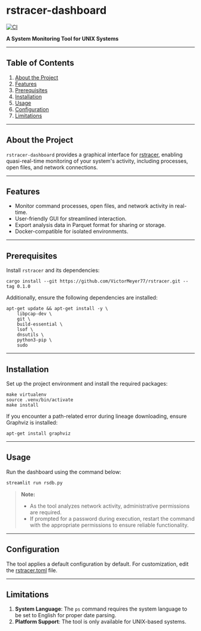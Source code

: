 # rstracer-dashboard

[![CI](https://github.com/VictorMeyer77/rstracer-dashboard/actions/workflows/ci.yml/badge.svg)](https://github.com/VictorMeyer77/rstracer-dashboard/actions/workflows/ci.yml)

**A System Monitoring Tool for UNIX Systems**

---

## Table of Contents

1. [About the Project](#about-the-project)
2. [Features](#features)
3. [Prerequisites](#prerequisites)
4. [Installation](#installation)
5. [Usage](#usage)
6. [Configuration](#configuration)
7. [Limitations](#limitations)

---

## About the Project

`rstracer-dashboard` provides a graphical interface for [rstracer](https://github.com/VictorMeyer77/rstracer-dashboard), enabling quasi-real-time monitoring of your system's activity, including processes, open files, and network connections.

---

## Features

- Monitor command processes, open files, and network activity in real-time.
- User-friendly GUI for streamlined interaction.
- Export analysis data in Parquet format for sharing or storage.
- Docker-compatible for isolated environments.

---

## Prerequisites

Install `rstracer` and its dependencies:

```shell
cargo install --git https://github.com/VictorMeyer77/rstracer.git --tag 0.1.0
```

Additionally, ensure the following dependencies are installed:

```shell
apt-get update && apt-get install -y \
    libpcap-dev \
    git \
    build-essential \
    lsof \
    dnsutils \
    python3-pip \
    sudo
```

---

## Installation

Set up the project environment and install the required packages:

```shell
make virtualenv
source .venv/bin/activate
make install
```

If you encounter a path-related error during lineage downloading, ensure Graphviz is installed:
```shell
apt-get install graphviz
```

---

## Usage

Run the dashboard using the command below:

```python
streamlit run rsdb.py
```

> **Note:**  
> - As the tool analyzes network activity, administrative permissions are required.  
> - If prompted for a password during execution, restart the command with the appropriate permissions to ensure reliable functionality.

---

## Configuration

The tool applies a default configuration by default. For customization, edit the [rstracer.toml](rstracer.toml) file.

---

## Limitations

1. **System Language**: The `ps` command requires the system language to be set to English for proper date parsing.  
2. **Platform Support**: The tool is only available for UNIX-based systems.
